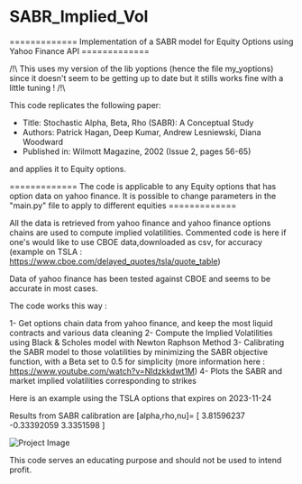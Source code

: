 # SABR_Implied_Vol
============= Implementation of a SABR model for Equity Options using Yahoo Finance API =============

/!\ This uses my version of the lib yoptions (hence the file my_yoptions) since it doesn't seem to be getting up to date but it stills works fine with a little tuning ! /!\

This code replicates the following paper: 

- Title: Stochastic Alpha, Beta, Rho (SABR): A Conceptual Study
- Authors: Patrick Hagan, Deep Kumar, Andrew Lesniewski, Diana Woodward
- Published in: Wilmott Magazine, 2002 (Issue 2, pages 56-65)

and applies it to Equity options.

============= The code is applicable to any Equity options that has option data on yahoo finance. It is possible to change parameters in the "main.py" file to apply to different equities =============

All the data is retrieved from yahoo finance and yahoo finance options chains are used to compute implied volatilities.
Commented code is here if one's would like to use CBOE data,downloaded as csv, for accuracy (example on TSLA : https://www.cboe.com/delayed_quotes/tsla/quote_table)

Data of yahoo finance has been tested against CBOE and seems to be accurate in most cases.

The code works this way : 

1- Get options chain data from yahoo finance, and keep the most liquid contracts and various data cleaning
2- Compute the Implied Volatilities using Black & Scholes model with Newton Raphson Method 
3- Calibrating the SABR model to those volatilities by minimizing the SABR objective function, with a Beta set to 0.5 for simplicity (more information here : https://www.youtube.com/watch?v=Nldzkkdwt1M)
4- Plots the SABR and market implied volatilities corresponding to strikes 

Here is an example using the TSLA options that expires on 2023-11-24

Results from SABR calibration are [alpha,rho,nu]= [ 3.81596237 -0.33392059  3.3351598 ]

![Project Image]([image_url](TSLA_impliedvol.png))


This code serves an educating purpose and should not be used to intend profit. 
